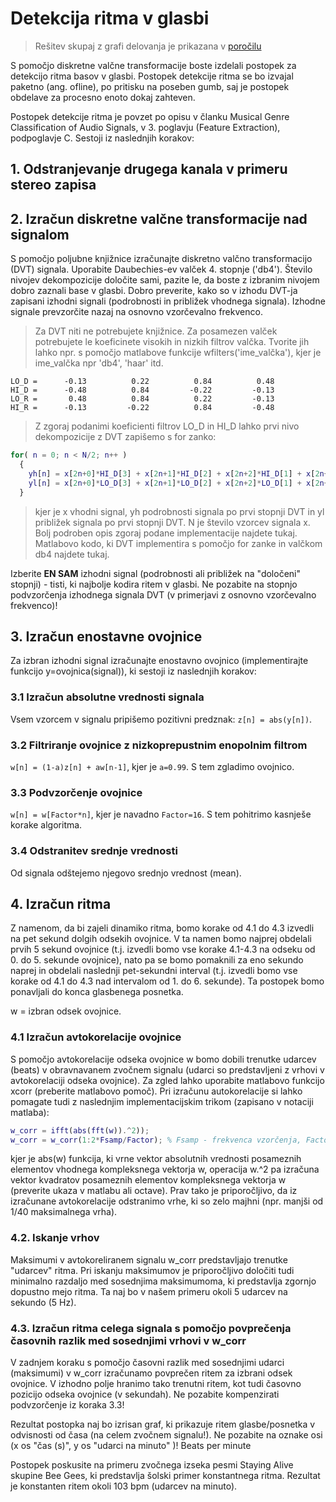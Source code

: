 # Detekcija ritma v glasbi

>Rešitev skupaj z grafi delovanja je prikazana v [poročilu](porocilo.pdf)

S pomočjo diskretne valčne transformacije boste izdelali  postopek za detekcijo ritma basov v glasbi. Postopek detekcije ritma se bo izvajal paketno (ang. ofline), po pritisku na poseben gumb, saj je postopek obdelave za procesno enoto dokaj zahteven. 

Postopek detekcije ritma je povzet po opisu v članku Musical Genre Classification of Audio Signals, v 3. poglavju (Feature Extraction), podpoglavje C. Sestoji iz naslednjih korakov:

## 1. Odstranjevanje drugega kanala v primeru stereo zapisa

## 2. Izračun diskretne valčne transformacije nad signalom
S pomočjo poljubne knjižnice izračunajte diskretno valčno transformacijo (DVT) signala. Uporabite Daubechies-ev valček 4. stopnje ('db4'). Število nivojev dekompozicije določite sami, pazite le, da boste z izbranim nivojem dobro zaznali base v glasbi. Dobro preverite, kako so v izhodu DVT-ja zapisani izhodni signali (podrobnosti in približek vhodnega signala). Izhodne signale prevzorčite nazaj  na osnovno vzorčevalno frekvenco.

>Za DVT niti ne potrebujete knjižnice. Za posamezen valček potrebujete le koeficinete visokih in nizkih filtrov valčka. Tvorite jih lahko npr. s pomočjo matlabove funkcije wfilters('ime_valčka'), kjer je ime_valčka npr 'db4', 'haar' itd.  
```[LO_D,HI_D,LO_R,HI_R] = wfilters('db2')
LO_D =      -0.13          0.22          0.84          0.48
HI_D =      -0.48          0.84         -0.22         -0.13
LO_R =       0.48          0.84          0.22         -0.13
HI_R =      -0.13         -0.22          0.84         -0.48
```
>Z zgoraj podanimi koeficienti filtrov LO_D in HI_D lahko prvi nivo dekompozicije z DVT zapišemo s for zanko:
```matlab
for( n = 0; n < N/2; n++ )
  {
    yh[n] = x[2n+0]*HI_D[3] + x[2n+1]*HI_D[2] + x[2n+2]*HI_D[1] + x[2n+3]*HI_D[0];
    yl[n] = x[2n+0]*LO_D[3] + x[2n+1]*LO_D[2] + x[2n+2]*LO_D[1] + x[2n+3]*LO_D[0];
  }
```
>kjer je x vhodni signal, yh podrobnosti signala po prvi stopnji DVT in yl približek signala po prvi stopnji DVT. N je število vzorcev signala x. Bolj podroben opis zgoraj podane implementacije najdete tukaj. Matlabovo kodo, ki DVT implementira s pomočjo for zanke in valčkom db4 najdete tukaj. 

Izberite **EN SAM** izhodni signal (podrobnosti ali približek na "določeni" stopnji) - tisti, ki najbolje kodira ritem v glasbi. Ne pozabite na stopnjo podvzorčenja  izhodnega signala DVT (v primerjavi z osnovno vzorčevalno frekvenco)! 

## 3. Izračun enostavne ovojnice
Za izbran izhodni signal izračunajte enostavno ovojnico (implementirajte funkcijo y=ovojnica(signal)), ki sestoji iz naslednjih korakov:
    
### 3.1 Izračun absolutne vrednosti signala
Vsem vzorcem v signalu pripišemo pozitivni predznak: `z[n] = abs(y[n])`.  

### 3.2 Filtriranje ovojnice z nizkoprepustnim enopolnim filtrom
`w[n] = (1-a)z[n] + aw[n-1]`, kjer je `a=0.99`. S tem zgladimo ovojnico.

### 3.3 Podvzorčenje ovojnice 
`w[n] = w[Factor*n]`, kjer je navadno `Factor=16`. S tem pohitrimo kasnješe korake algoritma.

### 3.4 Odstranitev srednje vrednosti
Od signala odštejemo njegovo srednjo vrednost (mean).

## 4. Izračun ritma

Z namenom, da bi zajeli dinamiko ritma, bomo korake od 4.1 do 4.3 izvedli na pet sekund dolgih odsekih ovojnice. V ta namen bomo najprej obdelali prvih 5 sekund ovojnice (t.j. izvedli bomo vse korake 4.1-4.3 na odseku od 0. do 5. sekunde ovojnice), nato pa se bomo  pomaknili za eno sekundo naprej in obdelali naslednji pet-sekundni interval (t.j. izvedli bomo vse korake od 4.1 do 4.3 nad intervalom od 1. do 6. sekunde). Ta postopek bomo ponavljali do konca glasbenega posnetka.  

w = izbran odsek ovojnice. 

### 4.1 Izračun avtokorelacije ovojnice
S pomočjo avtokorelacije odseka ovojnice w bomo dobili trenutke udarcev (beats) v obravnavanem zvočnem signalu (udarci so predstavljeni z vrhovi v avtokorelaciji odseka ovojnice). Za zgled lahko uporabite matlabovo funkcijo xcorr (preberite matlabovo pomoč). Pri izračunu autokorelacije si lahko pomagate tudi z naslednjim implementacijskim trikom (zapisano v notaciji matlaba): 
```matlab
w_corr = ifft(abs(fft(w)).^2));
w_corr = w_corr(1:2*Fsamp/Factor); % Fsamp - frekvenca vzorčenja, Factor - faktor podvzorčenja iz koraka 3.3
```
kjer je abs(w) funkcija, ki vrne vektor absolutnih vrednosti posameznih elementov vhodnega kompleksnega vektorja w, operacija  w.^2 pa izračuna vektor kvadratov posameznih elementov kompleksnega vektorja w (preverite ukaza v matlabu ali octave).  Prav tako je priporočljivo, da iz izračunane avtokorelacije odstranimo vrhe, ki so zelo majhni (npr. manjši od 1/40 maksimalnega vrha).

### 4.2. Iskanje vrhov
Maksimumi v avtokoreliranem signalu w_corr predstavljajo trenutke "udarcev" ritma. Pri iskanju maksimumov je priporočljivo določiti tudi minimalno razdaljo med sosednjima maksimumoma, ki predstavlja zgornjo dopustno mejo ritma. Ta naj bo v našem primeru okoli 5 udarcev na sekundo (5 Hz).

### 4.3. Izračun ritma celega signala s pomočjo povprečenja časovnih razlik med sosednjimi vrhovi v w_corr
V zadnjem koraku s pomočjo časovni razlik med sosednjimi udarci (maksimumi) v w_corr izračunamo povprečen ritem za izbrani odsek ovojnice. V izhodno polje hranimo tako trenutni ritem, kot tudi časovno pozicijo odseka ovojnice (v sekundah). Ne pozabite kompenzirati podvzorčenje iz koraka 3.3!

Rezultat postopka naj bo izrisan graf, ki prikazuje ritem glasbe/posnetka v odvisnosti od časa (na celem zvočnem signalu!). Ne pozabite na oznake osi (x os "čas (s)", y os "udarci na minuto" )! 
Beats per minute

Postopek poskusite na primeru zvočnega izseka pesmi Staying Alive skupine Bee Gees, ki predstavlja šolski primer konstantnega ritma. Rezultat je konstanten ritem okoli 103 bpm (udarcev na minuto).

